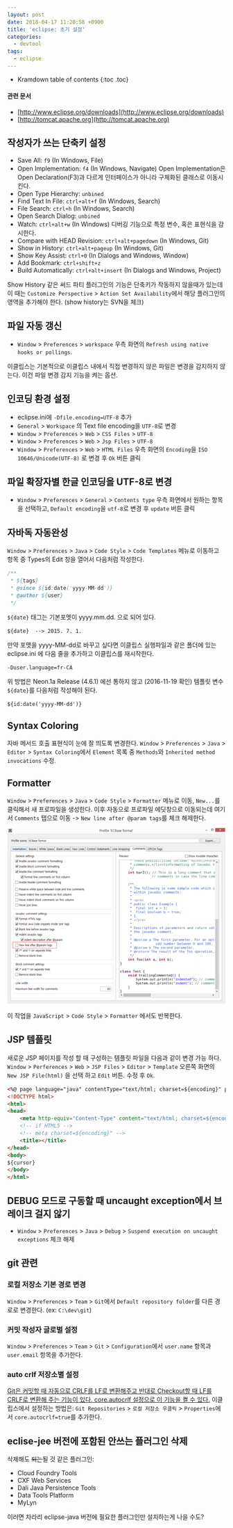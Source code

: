 ```yaml
---
layout: post
date: 2018-04-17 11:20:58 +0900
title: 'eclipse: 초기 설정'
categories:
  - devtool
tags:
  - eclipse
---
```


* Kramdown table of contents
{:toc .toc}

#### 관련 문서
- [http://www.eclipse.org/downloads](http://www.eclipse.org/downloads)
- [http://tomcat.apache.org](http://tomcat.apache.org)

## 작성자가 쓰는 단축키 설정

- Save All: `f9` (In Windows, File)
- Open Implementation: `f4` (In Windows, Navigate) Open Implementation은 Open Declaration(F3)과 다르게 인터페이스가 아니라 구체화된 클래스로 이동시킨다.
- Open Type Hierarchy: `unbined`
- Find Text In File: `ctrl+alt+f` (In Windows, Search)
- File Search: `ctrl+h` (In Windows, Search)
- Open Search Dialog: `unbined`
- Watch: `ctrl+alt+w` (In Windows) 디버깅 기능으로 특정 변수, 혹은 표현식을 감시한다.
- Compare with HEAD Revision: `ctrl+alt+pagedown` (In Windows, Git)
- Show in History: `ctrl+alt+pageup` (In Windows, Git)
- Show Key Assist: `ctrl+0` (In Dialogs and Windows, Window)
- Add Bookmark: `ctrl+shift+z`
- Build Automatically: `ctrl+alt+insert` (In Dialogs and Windows, Project)

Show History 같은 써드 파티 플러그인의 기능은 단축키가 작동하지 않을때가 있는데 이 때는 `Customize Perspective` > `Action Set Availability`에서 해당 플러그인의 영역을 추가해야 한다. (show history는 SVN을 체크)

## 파일 자동 갱신

- `Window` > `Preferences` > `workspace` 우측 화면의 `Refresh using native hooks or pollings`.

이클립스는 기본적으로 이클립스 내에서 직접 변경하지 않은 파일은 변경을 감지하지 않는다. 이건 파일 변경 감지 기능을 켜는 옵션.

## 인코딩 환경 설정

- eclipse.ini에 `-Dfile.encoding=UTF-8` 추가
- `General` > `Workspace` 의 Text file encoding을 `UTF-8`로 변경
- `Window` > `Preferences` > `Web` > `CSS Files` > `UTF-8`
- `Window` > `Preferences` > `Web` > `Jsp Files` > `UTF-8`
- `Window` > `Preferences` > `Web` > `HTML Files` 우측 화면의 `Encoding`을 `ISO 10646/Unicode(UTF-8)` 로 변경 후 `Ok` 버튼 클릭

## 파일 확장자별 한글 인코딩을 UTF-8로 변경

- `Window` > `Preferences` > `General` > `Contents type` 우측 화면에서 원하는 항목을 선택하고, `Default encoding`을 `utf-8`로 변경 후 `update` 버튼 클릭

## 자바독 자동완성

`Window` > `Preferences` > `Java` > `Code Style` > `Code Templates` 메뉴로 이동하고 항목 중 Types의 Edit 창을 열어서 다음처럼 작성한다.

```java
/**
 * ${tags}
 * @since ${id:date('yyyy-MM-dd')}
 * @author ${user}
 */
```

`${date}` 태그는 기본포멧이 yyyy.mm.dd. 으로 되어 있다.

```
${date}  --> 2015. 7. 1.
```

만약 포맷을 yyyy-MM-dd로 바꾸고 싶다면 이클립스 실행파일과 같은 폴더에 있는 eclipse.ini 에 다음 줄을 추가하고 이클립스를 재시작한다.

```bash
-Duser.language=fr-CA
```

위 방법은 Neon.1a Release (4.6.1) 에선 통하지 않고 (2016-11-19 확인) 템플릿 변수 `${date}`를 다음처럼 작성해야 된다.

```
${id:date('yyyy-MM-dd')}
```

## Syntax Coloring

자바 메서드 호출 표현식이 눈에 잘 띄도록 변경한다. `Window` > `Preferences` > `Java` > `Editor` > `Syntax Coloring`에서 `Element` 목록 중 `Methods`와 `Inherited method invocations` 수정.

## Formatter

`Window` > `Preferences` > `Java` > `Code Style` > `Formatter` 메뉴로 이동, `New...`를 클릭해서 새 프로파일을 생성한다.
이후 자동으로 프로파일 에딧창으로 이동되는데 여기서 `Comments` 탭으로 이동 -> `New line after @param tags`를 체크 해제한다.

![](/images/eclipse-1.png)

이 작업을 `JavaScript` > `Code Style` > `Formatter` 에서도 반복한다.

## JSP 템플릿

새로운 JSP 페이지를 작성 할 때 구성하는 템플릿 파일을 다음과 같이 변경 가능 하다. `Window` > `Perferences` > `Web` > `JSP Files` > `Editor` > `Template` 오른쪽 화면의 `New JSP File(html)` 을 선택 하고 `Edit` 버튼. 수정 후 `Ok`.

```html
<%@ page language="java" contentType="text/html; charset=${encoding}" pageEncoding="${encoding}"%>
<!DOCTYPE html>
<html>
<head>
    <meta http-equiv="Content-Type" content="text/html; charset=${encoding}">
    <!-- if HTML5 -->
    <!-- meta charset=${encoding}" -->
    <title></title>
</head>
<body>
${cursor}
</body>
</html>
```

## DEBUG 모드로 구동할 때 uncaught exception에서 브레이크 걸지 않기

- `Window` > `Preferences` > `Java` > `Debug` > `Suspend execution on uncaught exceptions` 체크 해제

## git 관련

### 로컬 저장소 기본 경로 변경

`Window` > `Preferences` > `Team` > `Git`에서 `Default repository folder`를 다른 경로로 변경한다. (ex: `C:\dev\git`)

### 커밋 작성자 글로벌 설정

`Window` > `Preferences` > `Team` > `Git` > `Configuration`에서 `user.name` 항목과 `user.email` 항목을 추가한다.

### auto crlf 저장소별 설정

[Git은 커밋할 때 자동으로 CRLF를 LF로 변환해주고 반대로 Checkout할 때 LF를 CRLF로 변환해 주는 기능이 있다. core.autocrlf 설정으로 이 기능을 켤 수 있다.](https://git-scm.com/book/ko/v1/Git%EB%A7%9E%EC%B6%A4-Git-%EC%84%A4%EC%A0%95%ED%95%98%EA%B8%B0)
이클립스에서 설정하는 방법은:
`Git Repositories` > `로컬 저장소 우클릭` > `Properties`에서 `core.autocrlf=true`를 추가한다.

## eclise-jee 버전에 포함된 안쓰는 플러그인 삭제

삭제해도 ~~되는~~될 것 같은 플러그인:

- Cloud Foundry Tools
- CXF Web Services
- Dali Java Persistence Tools
- Data Tools Platform
- MyLyn

이러면 차라리 eclipse-java 버전에 필요한 플러그인만 설치하는게 나을 수도?
